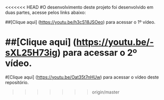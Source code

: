 <<<<<<< HEAD
#O desenvolvimento deste projeto foi desenvolvido em duas partes, acesse pelos links abaixo:

##[Clique aqui] (https://youtu.be/h3cS18JSOeo) para acessar o 1º vídeo.

##[Clique aqui] (https://youtu.be/-sXL25H73ig) para acessar o 2º vídeo.
=======
#[Clique aqui] (https://youtu.be/Oat35t7nHUw) para acessar o vídeo deste repositório.
>>>>>>> origin/master

